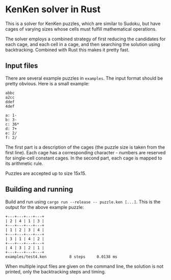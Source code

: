 # KenKen solver in Rust

This is a solver for KenKen puzzles, which are similar to Sudoku, but have cages
of varying sizes whose cells must fulfill mathematical operations.

The solver employs a combined strategy of first reducing the candidates for each
cage, and each cell in a cage, and then searching the solution using
backtracking.  Combined with Rust this makes it pretty fast.

## Input files

There are several example puzzles in `examples`.  The input format should be
pretty obvious.  Here is a small example:

```
abbc
a2cc
ddef
4def

a: 1-
b: 3-
c: 36*
d: 7+
e: 2/
f: 2/
```

The first part is a description of the cages (the puzzle size is taken from the
first line).  Each cage has a corresponding character - numbers are reserved for
single-cell constant cages.  In the second part, each cage is mapped to its
arithmetic rule.

Puzzles are accepted up to size 15x15.

## Building and running

Build and run using `cargo run --release -- puzzle.ken [...]`.  This is the
output for the above example puzzle:

```
+---+---+---+---+
| 2 | 4 | 1 | 3 |
+---+---+---+---+
| 1 | 2 | 3 | 4 |
+---+---+---+---+
| 3 | 1 | 4 | 2 |
+---+---+---+---+
| 4 | 3 | 2 | 1 |
+---+---+---+---+
examples/test4.ken          8 steps     0.0138 ms
```

When multiple input files are given on the command line, the solution is not
printed, only the backtracking steps and timing.
